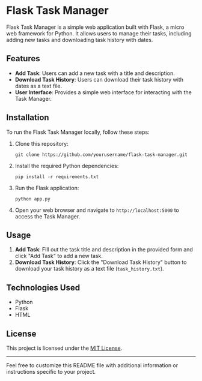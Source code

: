 # Flask Task Manager

Flask Task Manager is a simple web application built with Flask, a micro web framework for Python. It allows users to manage their tasks, including adding new tasks and downloading task history with dates.

## Features

- **Add Task**: Users can add a new task with a title and description.
- **Download Task History**: Users can download their task history with dates as a text file.
- **User Interface**: Provides a simple web interface for interacting with the Task Manager.

## Installation

To run the Flask Task Manager locally, follow these steps:

1. Clone this repository:
   ```
   git clone https://github.com/yourusername/flask-task-manager.git
   ```

2. Install the required Python dependencies:
   ```
   pip install -r requirements.txt
   ```

3. Run the Flask application:
   ```
   python app.py
   ```

4. Open your web browser and navigate to `http://localhost:5000` to access the Task Manager.

## Usage

1. **Add Task**: Fill out the task title and description in the provided form and click "Add Task" to add a new task.
2. **Download Task History**: Click the "Download Task History" button to download your task history as a text file (`task_history.txt`).

## Technologies Used

- Python
- Flask
- HTML


## License

This project is licensed under the [MIT License](LICENSE).

---

Feel free to customize this README file with additional information or instructions specific to your project.
